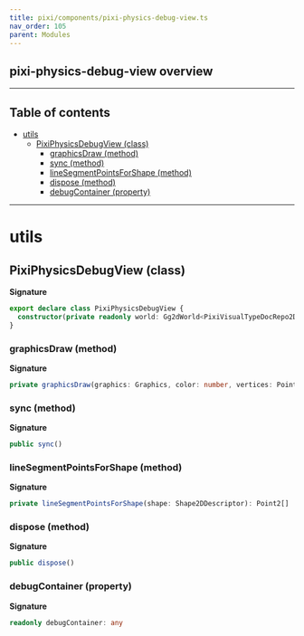 ```yaml
---
title: pixi/components/pixi-physics-debug-view.ts
nav_order: 105
parent: Modules
---
```


## pixi-physics-debug-view overview

---

<h2 class="text-delta">Table of contents</h2>

- [utils](#utils)
  - [PixiPhysicsDebugView (class)](#pixiphysicsdebugview-class)
    - [graphicsDraw (method)](#graphicsdraw-method)
    - [sync (method)](#sync-method)
    - [lineSegmentPointsForShape (method)](#linesegmentpointsforshape-method)
    - [dispose (method)](#dispose-method)
    - [debugContainer (property)](#debugcontainer-property)

---

# utils

## PixiPhysicsDebugView (class)

**Signature**

```ts
export declare class PixiPhysicsDebugView {
  constructor(private readonly world: Gg2dWorld<PixiVisualTypeDocRepo2D>)
}
```

### graphicsDraw (method)

**Signature**

```ts
private graphicsDraw(graphics: Graphics, color: number, vertices: Point2[])
```

### sync (method)

**Signature**

```ts
public sync()
```

### lineSegmentPointsForShape (method)

**Signature**

```ts
private lineSegmentPointsForShape(shape: Shape2DDescriptor): Point2[]
```

### dispose (method)

**Signature**

```ts
public dispose()
```

### debugContainer (property)

**Signature**

```ts
readonly debugContainer: any
```
